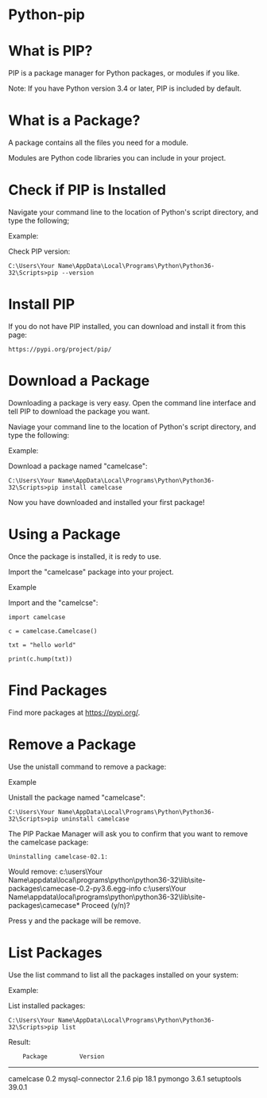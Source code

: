 # Python-pip
# What is PIP?
PIP is a package manager for Python packages, or modules if you like.

Note: If you have Python version 3.4 or later, PIP is included by default.

# What is a Package?
A package contains all the files you need for a module.

Modules are Python code libraries you can include in your project.

# Check if PIP is Installed
Navigate your command line to the location of Python's script directory, and type the following;

Example:

Check PIP version:

    C:\Users\Your Name\AppData\Local\Programs\Python\Python36-32\Scripts>pip --version

# Install PIP
If you do not have PIP installed, you can download and install it from this page:  

    https://pypi.org/project/pip/  


# Download a Package
Downloading a package is very easy.
Open the command line interface and tell PIP to download the package you want.

Naviage your command line to the location of Python's script directory, and type the following:

Example:

Download a package named "camelcase":

    C:\Users\Your Name\AppData\Local\Programs\Python\Python36-32\Scripts>pip install camelcase

Now you have downloaded and installed your first package!

# Using a Package
Once the package is installed, it is redy to use.

Import the "camelcase" package into your project.

Example

Import and the "camelcse":

    import camelcase

    c = camelcase.Camelcase()

    txt = "hello world"

    print(c.hump(txt))


# Find Packages   
Find more packages at https://pypi.org/.

# Remove a Package
Use the unistall command to remove a package:

Example

Unistall the package named "camelcase":

    C:\Users\Your Name\AppData\Local\Programs\Python\Python36-32\Scripts>pip uninstall camelcase

The PIP Packae Manager will ask you to confirm that you want to remove the camelcase package:

    Uninstalling camelcase-02.1:
  Would remove:
    c:\users\Your Name\appdata\local\programs\python\python36-32\lib\site-packages\camecase-0.2-py3.6.egg-info
    c:\users\Your Name\appdata\local\programs\python\python36-32\lib\site-packages\camecase\*
    Proceed (y/n)?

Press y and the package will be remove.

# List Packages
Use the list command to list all the packages installed on your system:

Example:

List installed packages:

    C:\Users\Your Name\AppData\Local\Programs\Python\Python36-32\Scripts>pip list

Result:

        Package         Version
-----------------------
camelcase       0.2
mysql-connector 2.1.6
pip             18.1
pymongo         3.6.1
setuptools      39.0.1





